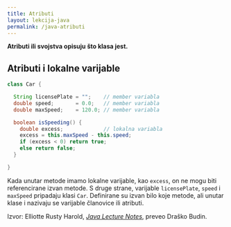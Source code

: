 ```yaml
---
title: Atributi
layout: lekcija-java
permalink: /java-atributi
---
```


**Atributi ili svojstva opisuju što klasa jest.**

## Atributi i lokalne varijable

```java
class Car {

  String licensePlate = "";    // member variabla
  double speed;       = 0.0;   // member variabla
  double maxSpeed;    = 120.0; // member variabla

  boolean isSpeeding() {
    double excess;             // lokalna variabla
    excess = this.maxSpeed - this.speed;
    if (excess < 0) return true;
    else return false;
  }

}
```

Kada unutar metode imamo lokalne varijable, kao `excess`, on ne mogu biti referencirane izvan metode. S druge strane, varijable `licensePlate`, `speed` i `maxSpeed` pripadaju klasi `Car`. Definirane su izvan bilo koje metode, ali unutar klase i nazivaju se varijable članovice ili atributi.


Izvor: Elliotte Rusty Harold, *[Java Lecture Notes](//www.cafeaulait.org/course/index.html)*, preveo Draško Budin.
